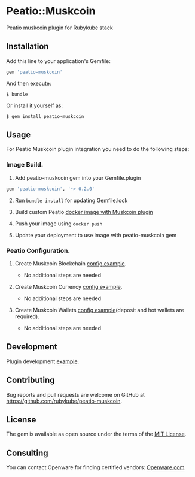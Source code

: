 # Peatio::Muskcoin

Peatio muskcoin plugin for Rubykube stack

## Installation

Add this line to your application's Gemfile:

```ruby
gem 'peatio-muskcoin'
```

And then execute:

    $ bundle

Or install it yourself as:

    $ gem install peatio-muskcoin

## Usage

For Peatio Muskcoin plugin integration you need to do the following steps:

### Image Build.

1. Add peatio-muskcoin gem into your Gemfile.plugin
```ruby
gem 'peatio-muskcoin', '~> 0.2.0'
```

2. Run `bundle install` for updating Gemfile.lock

3. Build custom Peatio [docker image with Muskcoin plugin](https://github.com/rubykube/peatio/blob/master/docs/plugins.md#build)

4. Push your image using `docker push`

5. Update your deployment to use image with peatio-muskcoin gem

### Peatio Configuration.

1. Create Muskcoin Blockchain [config example](../config/blockchains.yml).
    * No additional steps are needed

2. Create Muskcoin Currency [config example](../config/currencies.yml).
    * No additional steps are needed

3. Create Muskcoin Wallets [config example](../config/wallets.yml)(deposit and hot wallets are required).
    * No additional steps are needed


## Development

Plugin development [example](https://github.com/rubykube/peatio/blob/master/docs/coins/development.md).

## Contributing

Bug reports and pull requests are welcome on GitHub at https://github.com/rubykube/peatio-muskcoin.

## License

The gem is available as open source under the terms of the [MIT License](https://opensource.org/licenses/MIT).

## Consulting

You can contact Openware for finding certified vendors:
[Openware.com](https://www.openware.com)
